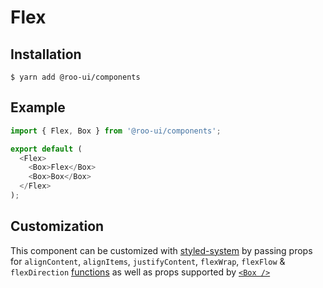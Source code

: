 # Flex

<!-- STORY -->

## Installation

```shell
$ yarn add @roo-ui/components
```

## Example

```js
import { Flex, Box } from '@roo-ui/components';

export default (
  <Flex>
    <Box>Flex</Box>
    <Box>Box</Box>
  </Flex>
);
```

## Customization

This component can be customized with [styled-system](https://github.com/jxnblk/styled-system) by passing props for `alignContent`, `alignItems`, `justifyContent`, `flexWrap`, `flexFlow` & `flexDirection` [functions](https://github.com/jxnblk/styled-system/blob/v2.2.5/README.md#table-of-style-props)
as well as props supported by [`<Box />`](../Box/README.md)
